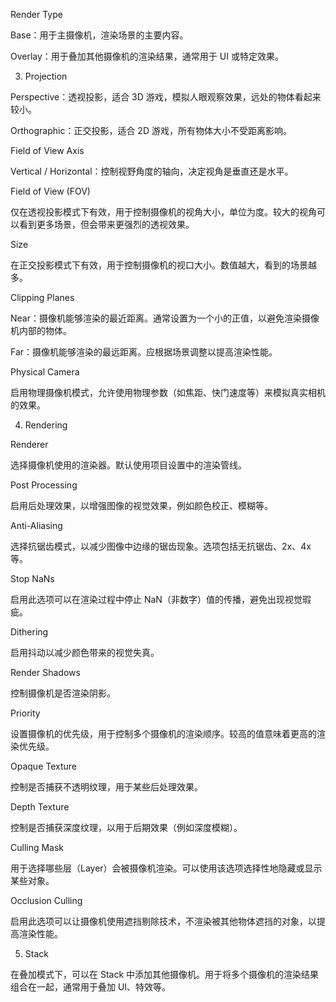  Render Type

Base：用于主摄像机，渲染场景的主要内容。

Overlay：用于叠加其他摄像机的渲染结果，通常用于 UI 或特定效果。

3. Projection

Perspective：透视投影，适合 3D 游戏，模拟人眼观察效果，远处的物体看起来较小。

Orthographic：正交投影，适合 2D 游戏，所有物体大小不受距离影响。

Field of View Axis

Vertical / Horizontal：控制视野角度的轴向，决定视角是垂直还是水平。

Field of View (FOV)

仅在透视投影模式下有效，用于控制摄像机的视角大小，单位为度。较大的视角可以看到更多场景，但会带来更强烈的透视效果。

Size

在正交投影模式下有效，用于控制摄像机的视口大小。数值越大，看到的场景越多。

Clipping Planes

Near：摄像机能够渲染的最近距离。通常设置为一个小的正值，以避免渲染摄像机内部的物体。

Far：摄像机能够渲染的最远距离。应根据场景调整以提高渲染性能。

Physical Camera

启用物理摄像机模式，允许使用物理参数（如焦距、快门速度等）来模拟真实相机的效果。

4. Rendering

Renderer

选择摄像机使用的渲染器。默认使用项目设置中的渲染管线。

Post Processing

启用后处理效果，以增强图像的视觉效果，例如颜色校正、模糊等。

Anti-Aliasing

选择抗锯齿模式，以减少图像中边缘的锯齿现象。选项包括无抗锯齿、2x、4x 等。

Stop NaNs

启用此选项可以在渲染过程中停止 NaN（非数字）值的传播，避免出现视觉瑕疵。

Dithering

启用抖动以减少颜色带来的视觉失真。

Render Shadows

控制摄像机是否渲染阴影。

Priority

设置摄像机的优先级，用于控制多个摄像机的渲染顺序。较高的值意味着更高的渲染优先级。

Opaque Texture

控制是否捕获不透明纹理，用于某些后处理效果。

Depth Texture

控制是否捕获深度纹理，以用于后期效果（例如深度模糊）。

Culling Mask

用于选择哪些层（Layer）会被摄像机渲染。可以使用该选项选择性地隐藏或显示某些对象。

Occlusion Culling

启用此选项可以让摄像机使用遮挡剔除技术，不渲染被其他物体遮挡的对象，以提高渲染性能。

5. Stack

在叠加模式下，可以在 Stack 中添加其他摄像机。用于将多个摄像机的渲染结果组合在一起，通常用于叠加 UI、特效等。
